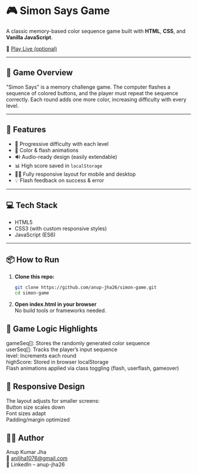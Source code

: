 # 🎮 Simon Says Game

A classic memory-based color sequence game built with **HTML**, **CSS**, and **Vanilla JavaScript**.

🎯 [Play Live (optional)](https://your-live-site-link.com)

---

## 🧠 Game Overview

"Simon Says" is a memory challenge game. The computer flashes a sequence of colored buttons, and the player must repeat the sequence correctly. Each round adds one more color, increasing difficulty with every level.

---

## 🚀 Features

- 🧠 Progressive difficulty with each level  
- 🎨 Color & flash animations  
- 🔊 Audio-ready design (easily extendable)  
- 📊 High score saved in `localStorage`  
- 🧑‍💻 Fully responsive layout for mobile and desktop  
- 💡 Flash feedback on success & error

---

## 💻 Tech Stack

- HTML5  
- CSS3 (with custom responsive styles)  
- JavaScript (ES6)

---

## 📦 How to Run

1. **Clone this repo:**
   ```bash
   git clone https://github.com/anup-jha26/simon-game.git
   cd simon-game
   ```
2. **Open index.html in your browser**  
No build tools or frameworks needed.

## 🧪 Game Logic Highlights
gameSeq[]: Stores the randomly generated color sequence  
userSeq[]: Tracks the player’s input sequence  
level: Increments each round  
highScore: Stored in browser localStorage  
Flash animations applied via class toggling (flash, userflash, gameover)  

## 📱 Responsive Design
The layout adjusts for smaller screens:  
Button size scales down  
Font sizes adapt  
Padding/margin optimized  

## 👨‍💻 Author
Anup Kumar Jha  
📧 aniljha1076@gmail.com  
🔗 LinkedIn – anup-jha26
